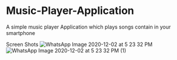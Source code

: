 # Music-Player-Application
A simple music player Application which plays songs contain in your smartphone

Screen Shots
![WhatsApp Image 2020-12-02 at 5 23 32 PM](https://user-images.githubusercontent.com/56672381/100869599-45d84300-34c3-11eb-994b-bcc510f22b3e.jpeg)
![WhatsApp Image 2020-12-02 at 5 23 32 PM (1)](https://user-images.githubusercontent.com/56672381/100869612-496bca00-34c3-11eb-893b-cac9a6b15379.jpeg)
